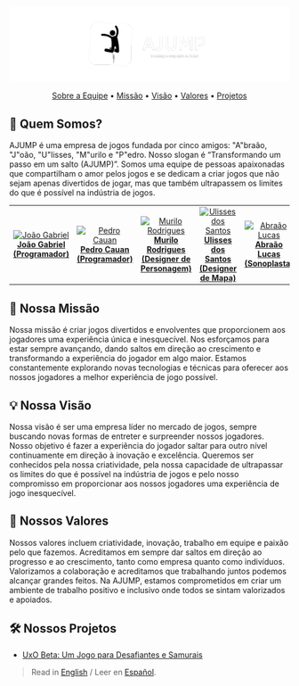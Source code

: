 <div align="center">

  ![AJUMP Banner](https://github.com/AJUMP-Corp/.github/blob/main/ajump_banner.png)

  <a href="#-quem-somos">Sobre a Equipe</a> •
  <a href="#-nossa-missão">Missão</a> •
  <a href="#-nossa-visão">Visão</a> •
  <a href="#-nossos-valores">Valores</a> •
  <a href="#-nossos-projetos">Projetos</a>

</div>

## 👥 Quem Somos?
AJUMP é uma empresa de jogos fundada por cinco amigos: "A"braão, "J"oão, "U"lisses, "M"urilo e "P"edro. Nosso slogan é “Transformando um passo em um salto (AJUMP)”. Somos uma equipe de pessoas apaixonadas que compartilham o amor pelos jogos e se dedicam a criar jogos que não sejam apenas divertidos de jogar, mas que também ultrapassem os limites do que é possível na indústria de jogos.
<table align="center">
  <tr>
    <td align="center"><a href="https://github.com/JGabrielJ" target="_blank"><img width="128px" height="128px" src="https://avatars.githubusercontent.com/u/95143389?v=4" alt="João Gabriel"><br><b>João Gabriel<br>(Programador)</b></a></td>
    <td align="center"><a href="https://github.com/Cauan87" target="_blank"><img width="128px" height="128px" src="https://avatars.githubusercontent.com/u/92456337?v=4" alt="Pedro Cauan"><br><b>Pedro Cauan<br>(Programador)</b></a></td>
    <td align="center"><a href="https://github.com/MuriloPensativo" target="_blank"><img width="128px" height="128px" src="https://avatars.githubusercontent.com/u/106769022?v=4" alt="Murilo Rodrigues"><br><b>Murilo Rodrigues<br>(Designer de Personagem)</b></a></td>
    <td align="center"><a href="https://github.com/Ulisses-Eufrauzino" target="_blank"><img width="128px" height="128px" src="https://avatars.githubusercontent.com/u/89611699?v=4" alt="Ulisses dos Santos"><br><b>Ulisses dos Santos<br>(Designer de Mapa)</b></a></td>
    <td align="center"><a href="https://github.com/abraaolucassb" target="_blank"><img width="128px" height="128px" src="https://avatars.githubusercontent.com/u/103671057?v=4" alt="Abraão Lucas"><br><b>Abraão Lucas<br>(Sonoplasta)</b></a></td>
  </tr>
</table>

## 🎯 Nossa Missão
Nossa missão é criar jogos divertidos e envolventes que proporcionem aos jogadores uma experiência única e inesquecível. Nos esforçamos para estar sempre avançando, dando saltos em direção ao crescimento e transformando a experiência do jogador em algo maior. Estamos constantemente explorando novas tecnologias e técnicas para oferecer aos nossos jogadores a melhor experiência de jogo possível.

## 💡 Nossa Visão
Nossa visão é ser uma empresa líder no mercado de jogos, sempre buscando novas formas de entreter e surpreender nossos jogadores. Nosso objetivo é fazer a experiência do jogador saltar para outro nível continuamente em direção à inovação e excelência. Queremos ser conhecidos pela nossa criatividade, pela nossa capacidade de ultrapassar os limites do que é possível na indústria de jogos e pelo nosso compromisso em proporcionar aos nossos jogadores uma experiência de jogo inesquecível.

## 🗿 Nossos Valores
Nossos valores incluem criatividade, inovação, trabalho em equipe e paixão pelo que fazemos. Acreditamos em sempre dar saltos em direção ao progresso e ao crescimento, tanto como empresa quanto como indivíduos. Valorizamos a colaboração e acreditamos que trabalhando juntos podemos alcançar grandes feitos. Na AJUMP, estamos comprometidos em criar um ambiente de trabalho positivo e inclusivo onde todos se sintam valorizados e apoiados.

## 🛠 Nossos Projetos
- [UxO Beta: Um Jogo para Desafiantes e Samurais](https://github.com/AJUMP-Corp/UxO-Beta)
> Read in [English](https://github.com/AJUMP-Corp/.github/blob/main/profile/README.md) /
> Leer en [Español](https://github.com/AJUMP-Corp/.github/blob/main/languages/README_sp.md).
